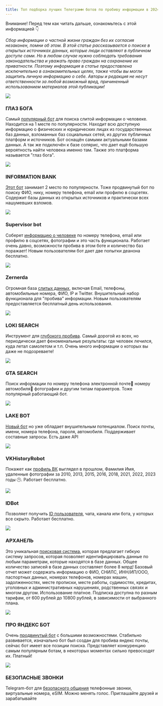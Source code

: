 ```yaml
---
title: Топ подборка лучших Телеграмм ботов по пробиву информации в 2024 году. Глаз бога и другие популярные OSINT боты.
---
```


Внимание! Перед тем как читать дальше, ознакомьтесь с этой информацией 👇

_Сбор информации о частной жизни граждан без их согласия незаконен, помни об этом. В этой статье рассказывается о поиске в открытых источниках данных, которые люди оставляют в публичном доступе сами. Но в любом случае нужно соблюдать требования законодательства и уважать право граждан на сохранение их приватности. Поэтому информация в статье предоставлена исключительно в ознакомительных целях, также чтобы вы могли защитить личную информацию о себе. Авторы и редакция не несут ответственности за любой возможный вред, причиненный использованием материалов этой публикации!_

![](/images/11.webp)

### **ГЛАЗ БОГА**

Самый [популярный бот](https://botprobiva.github.io/probivnomera/EyeofGod/) для поиска слитой информации о человеке. Находится на 1 месте по популярности. Находит всю доступную информацию о физических и юридических лицах из государственных баз данных, взломанных баз социальных сетей, из других публичных платформ и источников. Бот оснащён самыми актуальными базами данных. А так же подключён к базе солярис, что дает ещё большую вероятность найти человека именно там. Также это платформа называется "глаз бога".

![](/images/2.webp)

### **INFORMATION BANK**

[Этот бот](https://botprobiva.github.io/probivnomera/usersbox/) занимает 2 место по популярности. Тоже продвинутый бот по поиску ФИО, нику, номеру телефона, email или профилю в соцсетях. Содержит базы данных из открытых источников и практически всех нашумевших взломов.

![](/images/3.webp)

### **Supervisor bot**

Соберет [информацию о человеке](https://botprobiva.github.io/probivnomera/quick-osin/) по номеру телефона, email или профилю в соцсетях, фотографии и это часть функционала. Работает очень давно, возможности пробива в этом боте и количество баз поражает! Новым пользователям бот дает две попытки деанона бесплатно.

![](/images/4.webp)

### **Zernerda**

Огромная база [слитых данных](https://botprobiva.github.io/probivnomera/zernerda/), включая Email, телефоны, автомобильные номера, ФИО, IP и Twitter. Внушительный набор функционала для "пробива" информации. Новым пользователям предоставляется бесплатный день использования.

![](/images/5.webp)

### **LOKI SEARCH**

Инструмент для [глубокого пробива](https://botprobiva.github.io/probivnomera/leakedinfobot-3/). Самый дорогой из всех, но периодически дает феноменальные результаты: где человек лечился, куда летал самолетом и т.п. Очень много информации о которых вы даже не подозреваете!

![](/images/6.webp)

### **GTA SEARCH**

Поиск информации по номеру телефона электронной почте📧 номеру автомобиля🚗 фотографии и другим типам параметров. Тоже популярный работающий бот.

![](/images/7.webp)

### **LAKE BOT**

[Новый бот](https://botprobiva.github.io/probivnomera/LeakOSINT/) но уже обладает внушительным потенциалом. Поиск почты, имени, номера телефона, пароля, автомобиля. Поддерживает составные запросы. Есть даже API

![](/images/8.webp)

### **VKHistoryRobot**

Покажет как [профиль ВК](https://vk.cc/cy5RnV) выглядел в прошлом, Фамилия Имя, удаленные фотографии за 2010, 2013, 2015, 2016, 2018, 2021, 2022, 2023 годы 🕒. Работает бесплатно.

![](/images/9.webp)

### **IDBot**

Позволяет получить [ID пользователя](https://vk.cc/cy5Rvg), чата, канала или бота, у которых все скрыто. Работает бесплатно.

![](/images/10.webp)

### **АРХАНЕЛЬ**

Это уникальная [поисковая система](https://botprobiva.github.io/probivnomera/anglsbot/), которая предлагает гибкую систему запросов, которая позволяет идентифицировать данные по любым параметрам, которые находятся в базе данных. Общее количество записей в базе данных составляет более 8 млрд! Базовый отчет может содержать информацию о ФИО, СНИЛС, ИНН/ИП/ООО, паспортных данных, номерах телефонов, номерах машин, задолженностях, месте прописки, месте работы, судимостях, кредитах, уголовных и административных нарушениях, родственных связях и многом другом. Использование платное. Подписка доступна по разным тарифам, от 600 рублей до 10800 рублей, в зависимости от выбранного плана.

![](/images/12.webp)

### **ПРО ЯНДЕКС БОТ**

Очень [продвинутый бот](https://botprobiva.github.io/probivnomera/blackat-search/) с большими возможностями. Стабильно развивается, изначально бот был создан для пробива яндекс почты, сейчас бот имеет все позиции поиска. Представляет конкуренцию самым популярным ботам, в некоторых моментах сильно превосходят их. Платный!

![](/images/13.webp)

### **БЕЗОПАСНЫЕ ЗВОНКИ**

Telegram-бот для [безопасного общения](https://vk.cc/cy5SQG) телефонные звонки, виртуальные номера, eSIM. Можно менять голос. Приглашайте друзей и зарабатывайте
